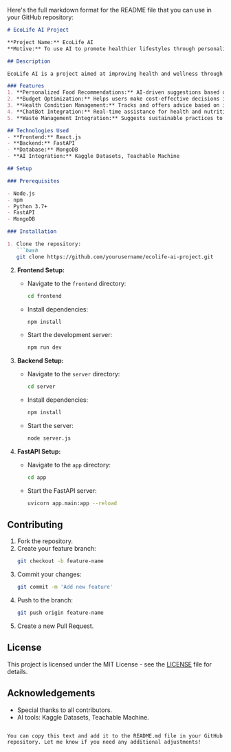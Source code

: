 Here's the full markdown format for the README file that you can use in your GitHub repository:

```markdown
# EcoLife AI Project

**Project Name:** EcoLife AI  
**Motive:** To use AI to promote healthier lifestyles through personalized nutrition and sustainable practices.

## Description

EcoLife AI is a project aimed at improving health and wellness through the use of AI. By integrating personalized nutrition recommendations and sustainable practices, the platform helps individuals lead healthier lives while reducing their environmental impact.

### Features
1. **Personalized Food Recommendations:** AI-driven suggestions based on individual preferences and health conditions.
2. **Budget Optimization:** Helps users make cost-effective decisions in maintaining a healthy diet.
3. **Health Condition Management:** Tracks and offers advice based on individual health needs and goals.
4. **ChatBot Integration:** Real-time assistance for health and nutrition-related queries.
5. **Waste Management Integration:** Suggests sustainable practices to reduce food waste and overall environmental impact.

## Technologies Used
- **Frontend:** React.js
- **Backend:** FastAPI
- **Database:** MongoDB
- **AI Integration:** Kaggle Datasets, Teachable Machine

## Setup

### Prerequisites

- Node.js
- npm
- Python 3.7+
- FastAPI
- MongoDB

### Installation

1. Clone the repository:
   ```bash
   git clone https://github.com/yourusername/ecolife-ai-project.git
   ```

2. **Frontend Setup:**
   - Navigate to the `frontend` directory:
     ```bash
     cd frontend
     ```
   - Install dependencies:
     ```bash
     npm install
     ```
   - Start the development server:
     ```bash
     npm run dev
     ```

3. **Backend Setup:**
   - Navigate to the `server` directory:
     ```bash
     cd server
     ```
   - Install dependencies:
     ```bash
     npm install
     ```
   - Start the server:
     ```bash
     node server.js
     ```

4. **FastAPI Setup:**
   - Navigate to the `app` directory:
     ```bash
     cd app
     ```
   - Start the FastAPI server:
     ```bash
     uvicorn app.main:app --reload
     ```

## Contributing

1. Fork the repository.
2. Create your feature branch:
   ```bash
   git checkout -b feature-name
   ```
3. Commit your changes:
   ```bash
   git commit -m 'Add new feature'
   ```
4. Push to the branch:
   ```bash
   git push origin feature-name
   ```
5. Create a new Pull Request.

## License
This project is licensed under the MIT License - see the [LICENSE](LICENSE) file for details.

## Acknowledgements
- Special thanks to all contributors.
- AI tools: Kaggle Datasets, Teachable Machine.
```

You can copy this text and add it to the README.md file in your GitHub repository. Let me know if you need any additional adjustments!
